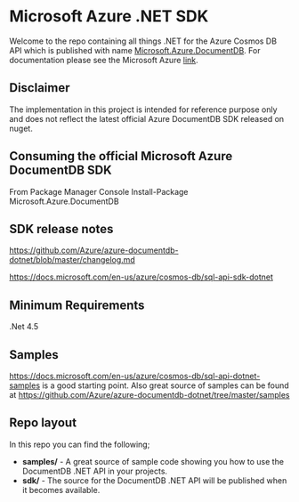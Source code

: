 # Microsoft Azure .NET SDK

Welcome to the repo containing all things .NET for the Azure Cosmos DB API which is published with name [Microsoft.Azure.DocumentDB](https://www.nuget.org/packages/Microsoft.Azure.DocumentDB/). For documentation please see the Microsoft Azure [link](https://docs.microsoft.com/en-us/azure/cosmos-db/documentdb-sdk-dotnet).

## Disclaimer
The implementation in this project is intended for reference purpose only and does not reflect the latest official Azure DocumentDB SDK released on nuget.  

## Consuming the official Microsoft Azure DocumentDB SDK
From Package Manager Console
   Install-Package Microsoft.Azure.DocumentDB
   
## SDK release notes
https://github.com/Azure/azure-documentdb-dotnet/blob/master/changelog.md 

https://docs.microsoft.com/en-us/azure/cosmos-db/sql-api-sdk-dotnet

## Minimum Requirements
.Net 4.5

## Samples
https://docs.microsoft.com/en-us/azure/cosmos-db/sql-api-dotnet-samples is a good starting point.
Also great source of samples can be found at https://github.com/Azure/azure-documentdb-dotnet/tree/master/samples

## Repo layout
In this repo you can find the following;

- **samples/** - A great source of sample code showing you how to use the DocumentDB .NET API in your projects.
- **sdk/** - The source for the DocumentDB .NET API will be published when it becomes available. 


